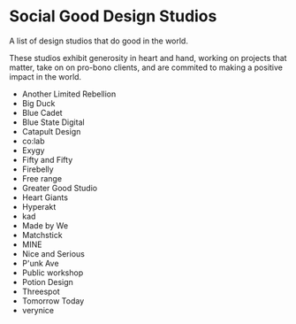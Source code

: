 Social Good Design Studios
==========================

A list of design studios that do good in the world. 

These studios exhibit generosity in heart and hand, working on projects that matter, take on on pro-bono clients, and are commited to making a positive impact in the world.

* Another Limited Rebellion
* Big Duck
* Blue Cadet
* Blue State Digital
* Catapult Design
* co:lab
* Exygy
* Fifty and Fifty
* Firebelly
* Free range
* Greater Good Studio
* Heart Giants
* Hyperakt
* kad
* Made by We
* Matchstick
* MINE
* Nice and Serious
* P'unk Ave
* Public workshop
* Potion Design
* Threespot
* Tomorrow Today
* verynice
